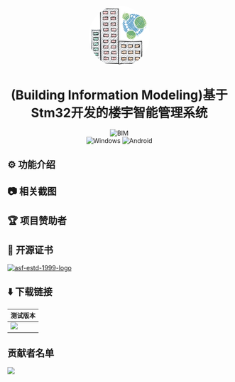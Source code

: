 <p align="center">
  <img src="https://github.com/bowjacon/BIM_Demo/blob/main/icon/logo.svg" width="138" style="border-radius: 50%;" />
</p>
<h1 align="center">(Building Information Modeling)基于Stm32开发的楼宇智能管理系统</h1>



<div align="center">
  <img alt="BIM" src="https://img.shields.io/badge/%E6%A5%BC%E5%AE%87%E6%99%BA%E8%83%BD%E7%AE%A1%E7%90%86%E7%B3%BB%E7%BB%9F-%23007BFF?style=plastic&logo=stmicroelectronics&logoColor=%2303234B&label=%E7%A7%91%E6%8A%80%E7%AB%8B%E9%A1%B9&labelColor=%23F0F0F0">
</div>

<div align="center">
  <img alt="Windows" src="https://img.shields.io/badge/Windows-F0F0F0?style=plastic&logo=windows&logoColor=%230078D6">
  <img alt="Android" src="https://img.shields.io/badge/Android-android?style=plastic&logo=android&logoColor=%233DDC84&color=%23F0F0F0">
</div>


## :gear: 功能介绍

## :camera: 相关截图

## :trophy: 项目赞助者

## :page_with_curl: 开源证书

[![asf-estd-1999-logo](https://jamth.oss-cn-hangzhou.aliyuncs.com/asf-estd-1999-logo.jpg)](https://www.apache.org/licenses/LICENSE-2.0)

## :arrow_down: 下载链接

| 测试版本                                                     |
| ------------------------------------------------------------ |
| <a href ="https://github.com/bowjacon/BIM_Demo/releases"><img src="https://bot.zzuli.life/%E4%B8%8B%E8%BD%BD.png" width="60"></a> |

## 贡献者名单

<a href="https://github.com/bowjacon/BIME_demo/graphs/contributors">
  <img src="https://contrib.rocks/image?repo=bowjacon/BIM_demo" />
</a>
